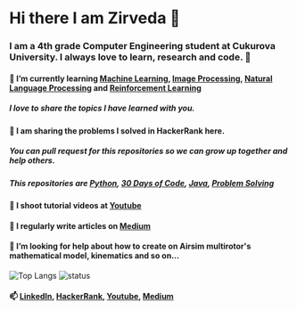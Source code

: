 # Hi there I am Zirveda 👋

### I am a 4th grade Computer Engineering student at Cukurova University. I always love to learn, research and code. 💃
#### 🌱 I’m currently learning [Machine Learning](https://github.com/ZirvedaAytimur/Machine-Learning-Examples), [Image Processing](https://github.com/ZirvedaAytimur/ImageProcessing_OpenCV_Python), [Natural Language Processing](https://github.com/ZirvedaAytimur/Natural-Language-Processing-NLP-) and [Reinforcement Learning](https://github.com/ZirvedaAytimur/Reinforcement-Learning-Examples)
##### I love to share the topics I have learned with you.
#### 👯 I am sharing the problems I solved in HackerRank here. 
##### You can pull request for this repositories so we can grow up together and help others.
##### This repositories are [Python](https://github.com/ZirvedaAytimur/HackerRank_Python), [30 Days of Code](https://github.com/ZirvedaAytimur/Hackerrank_30DaysOfCode), [Java](https://github.com/ZirvedaAytimur/HackerRank_Java), [Problem Solving](https://github.com/ZirvedaAytimur/Hackerrank_ProblemSolving)
#### 🎥 I shoot tutorial videos at [Youtube](https://www.youtube.com/channel/UCelcZ6Tfae09JrzWt1PQZNw)
#### 📝 I regularly write articles on [Medium](https://zirvedaytimur.medium.com/)
#### 🤔 I’m looking for help about how to create on Airsim multirotor's mathematical model, kinematics and so on...   
![Top Langs](https://github-readme-stats.vercel.app/api/top-langs/?username=zirvedaaytimur&layout=compact&theme=light)
![status](https://github-readme-stats.vercel.app/api?username=zirvedaaytimur&show_icons=true)
#### 📫 [LinkedIn](https://www.linkedin.com/in/zirvedaaytimur/), [HackerRank](https://www.hackerrank.com/CptJenner), [Youtube](https://www.youtube.com/channel/UCelcZ6Tfae09JrzWt1PQZNw/), [Medium](https://zirvedaytimur.medium.com/)
